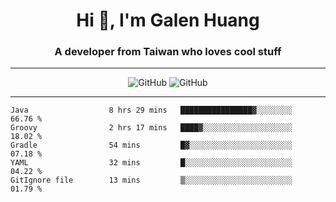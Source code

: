 <h1 align="center">Hi 👋, I'm Galen Huang</h1>
<h3 align="center">A developer from Taiwan who loves cool stuff</h3>

-------
<p align="center">
	<img src="https://github-readme-stats.vercel.app/api?username=GsTio86&count_private=true&show_icons=true&theme=tokyonight" alt="GitHub">
	<img src="https://github-readme-stats.vercel.app/api/top-langs/?username=GsTio86&langs_count=8&count_private=true&show_icons=true&theme=tokyonight" alt="GitHub">
</p>

-------
<!--START_SECTION:waka-->

```text
Java                  8 hrs 29 mins   ████████████████▓░░░░░░░░   66.76 %
Groovy                2 hrs 17 mins   ████▓░░░░░░░░░░░░░░░░░░░░   18.02 %
Gradle                54 mins         █▓░░░░░░░░░░░░░░░░░░░░░░░   07.18 %
YAML                  32 mins         █░░░░░░░░░░░░░░░░░░░░░░░░   04.22 %
GitIgnore file        13 mins         ▒░░░░░░░░░░░░░░░░░░░░░░░░   01.79 %
```

<!--END_SECTION:waka-->
